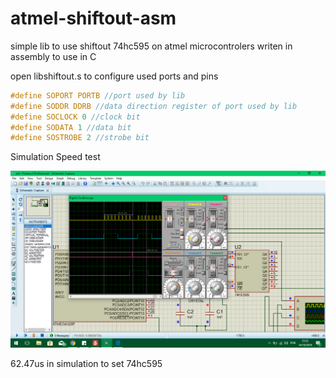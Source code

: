 # atmel-shiftout-asm
simple lib to use shiftout 74hc595 on atmel microcontrolers writen in assembly to use in C

open libshiftout.s to configure used ports and pins
```C
#define SOPORT PORTB //port used by lib
#define SODDR DDRB //data direction register of port used by lib
#define SOCLOCK 0 //clock bit
#define SODATA 1 //data bit
#define SOSTROBE 2 //strobe bit
```
Simulation Speed test

![speed test of lib](https://github.com/EltonBR/atmel-shiftout-asm/raw/master/libshiftASM.png)

62.47us in simulation to set 74hc595

